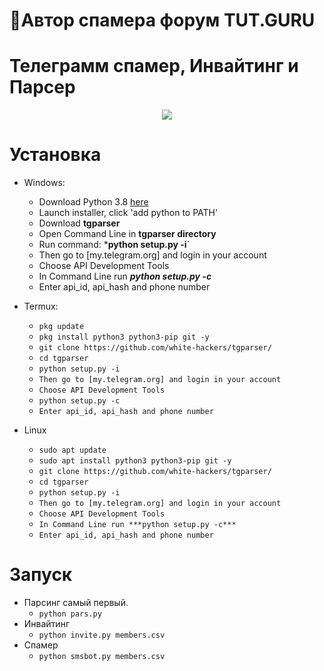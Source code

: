 🧾Автор спамера форум TUT.GURU
===================================
Телеграмм спамер, Инвайтинг и Парсер
===================================
<p align="center">
  <img src="[https://downloader.disk.yandex.ru/preview/6c0c0c755828a2fa96aad64da3be3e5e84b275db7d9ab8c9b436ad39635a7bb2/62dc4955/5AF-szxvAniyOQi7Mg4djjcRclevLxS8Gi_2nqAfzp8juIrR7iskid2K283Iz_GPNXquCkoo2nuEQ0NSMba7dQ%3D%3D?uid=0&filename=68747470733a2f2f692e696d6775722e636f6d2f704b5530694f322e706e67.png&disposition=inline&hash=&limit=0&content_type=image%2Fpng&owner_uid=0&tknv=v2&size=2048x2048]">
</p>

# Установка
* Windows:
  * Download Python 3.8 [here](https://www.python.org/downloads/release/python-38) 
  * Launch installer, click 'add python to PATH'
  * Download **tgparser**
  * Open Command Line in **tgparser directory**
  * Run command: ***python setup.py -i**`
  * Then go to [my.telegram.org] and login in your account
  * Choose API Development Tools
  * In Command Line run ***python setup.py -c***
  * Enter api_id, api_hash and phone number
  
* Termux:
  * `pkg update`
  * `pkg install python3 python3-pip git -y`
  * `git clone https://github.com/white-hackers/tgparser/`
  * `cd tgparser`
  * `python setup.py -i`
  * `Then go to [my.telegram.org] and login in your account`
  * `Choose API Development Tools`
  * `python setup.py -c`
  * `Enter api_id, api_hash and phone number`
* Linux
  * `sudo apt update`
  * `sudo apt install python3 python3-pip git -y`
  * `git clone https://github.com/white-hackers/tgparser/`
  * `cd tgparser`
  * `python setup.py -i`
  * `Then go to [my.telegram.org] and login in your account`
  * `Choose API Development Tools`
  * `In Command Line run ***python setup.py -c***`
  * `Enter api_id, api_hash and phone number`

# Запуск
* Парсинг самый первый. 
  * `python pars.py`
* Инвайтинг 
  * `python invite.py members.csv`
* Спамер
  * `python smsbot.py members.csv`
